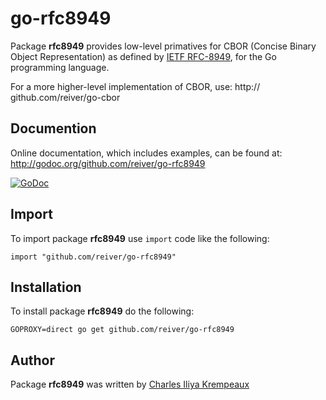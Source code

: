 # go-rfc8949

Package **rfc8949** provides low-level primatives for CBOR (Concise Binary Object Representation) as defined by [IETF RFC-8949](https://datatracker.ietf.org/doc/html/rfc8949), for the Go programming language.

For a more higher-level implementation of CBOR, use:
http:// github.com/reiver/go-cbor

## Documention

Online documentation, which includes examples, can be found at: http://godoc.org/github.com/reiver/go-rfc8949

[![GoDoc](https://godoc.org/github.com/reiver/go-rfc8949?status.svg)](https://godoc.org/github.com/reiver/go-rfc8949)

## Import

To import package **rfc8949** use `import` code like the following:
```
import "github.com/reiver/go-rfc8949"
```

## Installation

To install package **rfc8949** do the following:
```
GOPROXY=direct go get github.com/reiver/go-rfc8949
```

## Author

Package **rfc8949** was written by [Charles Iliya Krempeaux](http://reiver.link)
